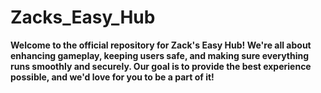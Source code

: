 # Zacks_Easy_Hub
**Welcome to the official repository for Zack's Easy Hub! We're all about enhancing gameplay, keeping users safe, and making sure everything runs smoothly and securely. Our goal is to provide the best experience possible, and we'd love for you to be a part of it!**
